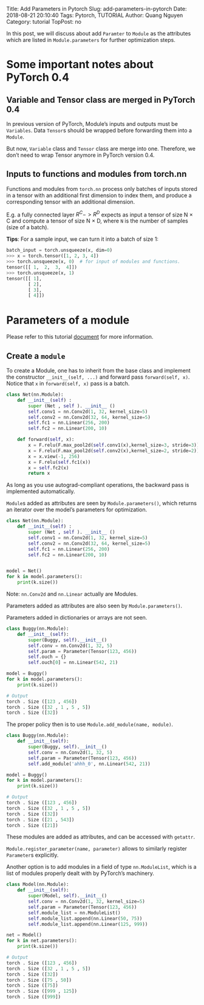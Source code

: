 Title: Add Parameters in Pytorch
Slug: add-parameters-in-pytorch
Date: 2018-08-21 20:10:40
Tags: Pytorch, TUTORIAL
Author: Quang Nguyen
Category: tutorial
TopPost: no


In this post, we will discuss about add `Paramter` to `Module` as the attributes which are listed in `Module.parameters` for further optimization steps.

# Some important notes about PyTorch 0.4

## Variable and Tensor class are merged in PyTorch 0.4

In previous version of PyTorch, Module’s inputs and outputs must be `Variables`. Data `Tensor`s should be wrapped before forwarding them into a `Module`.

But now, `Variable` class and `Tensor` class are merge into one. Therefore, we don’t need to wrap Tensor anymore in PyTorch version 0.4.

## Inputs to functions and modules from torch.nn

Functions and modules from `torch.nn` process only batches of inputs stored in a tensor with an additional first dimension to index them, and produce a corresponding tensor with an additional dimension.

E.g. a fully connected layer $R^C -> R^D$ expects as input a tensor of size N × C and compute a tensor of size N × D, where `N` is the number of samples (size of a batch).

**Tips**: For a sample input, we can turn it into a batch of size 1:

```python
batch_input = torch.unsqueeze(x, dim=0)
>>> x = torch.tensor([1, 2, 3, 4])
>>> torch.unsqueeze(x, 0)  # for input of modules and functions.
tensor([[ 1,  2,  3,  4]])
>>> torch.unsqueeze(x, 1)
tensor([[ 1],
        [ 2],
        [ 3],
        [ 4]])
```

# Parameters of a module
Please refer to this tutorial [document](https://documents.epfl.ch/users/f/fl/fleuret/www/dlc/dlc-handout-4b-modules-batch.pdf) for more information.

## Create a `module`
To create a Module, one has to inherit from the base class and implement the constructor `__init__(self, ...)` and forward pass `forward(self, x)`. Notice that `x` in `forward(self, x)` pass is a batch.

```python
class Net(nn.Module):
    def __init__(self) :
        super (Net , self ). __init__ ()
        self.conv1 = nn.Conv2d(1, 32, kernel_size=5)
        self.conv2 = nn.Conv2d(32, 64, kernel_size=5)
        self.fc1 = nn.Linear(256, 200)
        self.fc2 = nn.Linear(200, 10)

    def forward(self, x):
        x = F.relu(F.max_pool2d(self.conv1(x),kernel_size=3, stride=3))
        x = F.relu(F.max_pool2d(self.conv2(x),kernel_size=2, stride=2))
        x = x.view(-1, 256)
        x = F.relu(self.fc1(x))
        x = self.fc2(x)
        return x
```
As long as you use autograd-compliant operations, the backward pass is implemented automatically.

`Module`s added as attributes are seen by `Module.parameters()`, which returns an iterator over the model’s parameters for optimization.

```python
class Net(nn.Module):
    def __init__(self) :
        super (Net , self ). __init__ ()
        self.conv1 = nn.Conv2d(1, 32, kernel_size=5)
        self.conv2 = nn.Conv2d(32, 64, kernel_size=5)
        self.fc1 = nn.Linear(256, 200)
        self.fc2 = nn.Linear(200, 10)


model = Net()
for k in model.parameters():
    print(k.size())
```

Note: `nn.Conv2d` and `nn.Linear` actually are Modules.

Parameters added as attributes are also seen by `Module.parameters()`.

Parameters added in dictionaries or arrays are not seen.
```python
class Buggy(nn.Module):
    def __init__(self):
        super(Buggy, self).__init__()
        self.conv = nn.Conv2d(1, 32, 5)
        self.param = Parameter(Tensor(123, 456))
        self.ouch = {}
        self.ouch[0] = nn.Linear(542, 21)

model = Buggy()
for k in model.parameters():
    print(k.size())

# Output
torch . Size ([123 , 456])
torch . Size ([32 , 1 , 5 , 5])
torch . Size ([32])
```
The proper policy then is to use `Module.add_module(name, module)`.
```python
class Buggy(nn.Module):
    def __init__(self):
        super(Buggy, self).__init__()
        self.conv = nn.Conv2d(1, 32, 5)
        self.param = Parameter(Tensor(123, 456))
        self.add_module('ahhh_0', nn.Linear(542, 21))

model = Buggy()
for k in model.parameters():
    print(k.size())

# Output
torch . Size ([123 , 456])
torch . Size ([32 , 1 , 5 , 5])
torch . Size ([32])
torch . Size ([21 , 543])
torch . Size ([21])
```

These modules are added as attributes, and can be accessed with `getattr`.

`Module.register_parameter(name, parameter)` allows to similarly register `Parameter`s explicitly.

Another option is to add modules in a field of type `nn.ModuleList`, which is a list of modules properly dealt with by PyTorch’s machinery.

```python
class Model(nn.Module):
    def __init__(self):
        super(Model, self).__init__()
        self.conv = nn.Conv2d(1, 32, kernel_size=5)
        self.param = Parameter(Tensor(123, 456))
        self.module_list = nn.ModuleList()
        self.module_list.append(nn.Linear(50, 75))
        self.module_list.append(nn.Linear(125, 999))

net = Model()
for k in net.parameters():
    print(k.size())

# Output
torch . Size ([123 , 456])
torch . Size ([32 , 1 , 5 , 5])
torch . Size ([32])
torch . Size ([75 , 50])
torch . Size ([75])
torch . Size ([999 , 125])
torch . Size ([999])
```